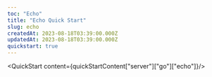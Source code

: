 ```yaml
---
toc: "Echo"
title: "Echo Quick Start"
slug: echo
createdAt: 2023-08-18T03:39:00.000Z
updatedAt: 2023-08-18T03:39:00.000Z
quickstart: true
---
```


<QuickStart content={quickStartContent["server"]["go"]["echo"]}/>
